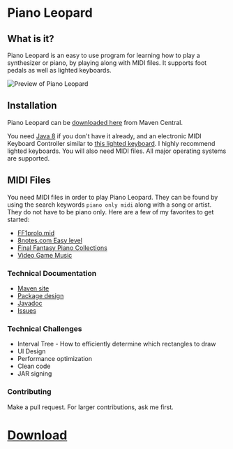 Piano Leopard
=============

What is it?
-----------

Piano Leopard is an easy to use program for learning how to play a synthesizer or piano, by playing along with
MIDI files. It supports foot pedals as well as lighted keyboards.

![Preview of Piano Leopard](../master/preview.gif)

Installation
------------
Piano Leopard can be [downloaded here](https://repo1.maven.org/maven2/net/kreatious/pianoleopard/pianoleopard/1.1/pianoleopard-1.1-jar-with-dependencies.jar)
from Maven Central.

You need [Java 8](http://java.com/en/) if you don't have it already, and an electronic MIDI Keyboard Controller
similar to [this lighted keyboard](http://amzn.com/B005N4N2CQ). I highly recommend lighted keyboards. You will
also need MIDI files. All major operating systems are supported.

MIDI Files
----------
You need MIDI files in order to play Piano Leopard. They can be found by using the search keywords `piano only midi`
along with a song or artist. They do not have to be piano only. Here are a few of my favorites to get started:

* [FF1prolo.mid](http://www.midishrine.com/index.php?id=44)
* [8notes.com Easy level](http://www.8notes.com/piano/sheet_music/?difficulty=2)
* [Final Fantasy Piano Collections](http://www.oocities.org/groveman64/ffpc.htm)
* [Video Game Music](http://www.vgmusic.com/music/other/miscellaneous/piano/)

### Technical Documentation
* [Maven site](http://gstuder.github.io/piano-leopard/)
* [Package design](../master/package-dependencies.png)
* [Javadoc](http://gstuder.github.io/piano-leopard/apidocs/index.html)
* [Issues](../../issues)

### Technical Challenges
* Interval Tree - How to efficiently determine which rectangles to draw
* UI Design
* Performance optimization
* Clean code
* JAR signing
 
### Contributing
Make a pull request. For larger contributions, ask me first.

[Download](https://repo1.maven.org/maven2/net/kreatious/pianoleopard/pianoleopard/1.1/pianoleopard-1.1-jar-with-dependencies.jar)
=============================
